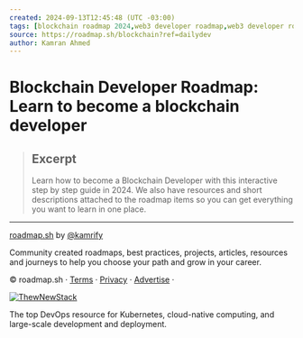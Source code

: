 ```yaml
---
created: 2024-09-13T12:45:48 (UTC -03:00)
tags: [blockchain roadmap 2024,web3 developer roadmap,web3 developer roadmap 2024,web3 roadmap,blockchain developer roadmap 2024,guide to becoming a blockchain developer,guide to becoming a blockchain developer,blockchain roadmap,blockchain developer,blockchain engineer,blockchain skills,blockchain development,javascript developer,blockchain development skills,blockchain development skills test,blockchain engineer roadmap,blockchain developer roadmap,become a blockchain developer,blockchain developer career path,javascript developer,modern javascript developer,node developer,skills for blockchain development,learn blockchain development,what is blockchain development,blockchain developer quiz,blockchain developer interview questions]
source: https://roadmap.sh/blockchain?ref=dailydev
author: Kamran Ahmed
---
```


# Blockchain Developer Roadmap: Learn to become a blockchain developer

> ## Excerpt
> Learn how to become a Blockchain Developer with this interactive step by step guide in 2024. We also have resources and short descriptions attached to the roadmap items so you can get everything you want to learn in one place.

---
[roadmap.sh](https://roadmap.sh/) by [@kamrify](https://x.com/kamrify)

Community created roadmaps, best practices, projects, articles, resources and journeys to help you choose your path and grow in your career.

© roadmap.sh · [Terms](https://roadmap.sh/terms) · [Privacy](https://roadmap.sh/privacy) · [Advertise](https://roadmap.sh/advertise) ·[](mailto:info@roadmap.sh)[](https://youtube.com/theroadmap?sub_confirmation=1)[](https://twitter.com/roadmapsh)

[![ThewNewStack](https://roadmap.sh/images/tns-sm.png)](https://thenewstack.io/)

The top DevOps resource for Kubernetes, cloud-native computing, and large-scale development and deployment.

